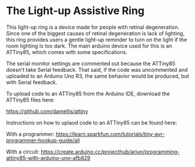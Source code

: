 # The Light-up Assistive Ring

This light-up ring is a device made for people with retinal degeneration. Since one of the biggest causes of retinal degeneration is lack of lighting, this ring provides users a gentle light-up reminder to turn on the light if the room lighting is too dark. The main arduino device used for this is an ATTiny85, which comes with some specifications. 

The serial monitor settings are commented out because the ATTiny85 doesn't take Serial feedback. That said, if the code was uncommented and uploaded to an Arduino Uno R3, the same behavior would be produced, but with Serial feedback.

To upload code to an ATTiny85 from the Arduino IDE, download the ATTiny85 files here: 

https://github.com/damellis/attiny

Instructions on how to uplaod code to an ATTiny85 can be found here: 

With a programmer: https://learn.sparkfun.com/tutorials/tiny-avr-programmer-hookup-guide/all

With a circuit: https://create.arduino.cc/projecthub/arjun/programming-attiny85-with-arduino-uno-afb829

